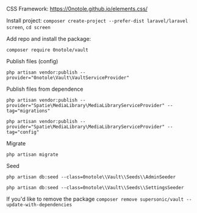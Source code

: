 CSS Framework:
https://0notole.github.io/elements.css/

Install project: `composer create-project --prefer-dist laravel/laravel screen`, `cd screen`

Add repo and install the package:

```
composer require 0notole/vault
```

Publish files (config)

`php artisan vendor:publish --provider="0notole\Vault\VaultServiceProvider"`

Publish files from dependence

`php artisan vendor:publish --provider="Spatie\MediaLibrary\MediaLibraryServiceProvider" --tag="migrations"`

`php artisan vendor:publish --provider="Spatie\MediaLibrary\MediaLibraryServiceProvider" --tag="config"`

Migrate

`php artisan migrate`

Seed

`php artisan db:seed --class=0notole\\Vault\\Seeds\\AdminSeeder`

`php artisan db:seed --class=0notole\\Vault\\Seeds\\SettingsSeeder`

If you'd like to remove the package
`composer remove supersonic/vault --update-with-dependencies`
